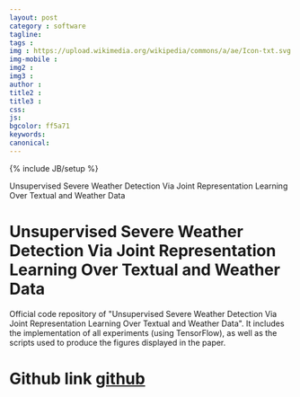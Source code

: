 ```yaml
---
layout: post
category : software
tagline: 
tags : 
img : https://upload.wikimedia.org/wikipedia/commons/a/ae/Icon-txt.svg 
img-mobile : 
img2 : 
img3 : 
author : 
title2 : 
title3 : 
css: 
js: 
bgcolor: ff5a71
keywords: 
canonical: 
---
```

{% include JB/setup %}

Unsupervised Severe Weather Detection Via Joint Representation Learning Over Textual and Weather Data
<!--more-->

# Unsupervised Severe Weather Detection Via Joint Representation Learning Over Textual and Weather Data
Official code repository of "Unsupervised Severe Weather Detection Via Joint Representation Learning Over Textual and Weather Data". 
It includes the implementation of all experiments (using TensorFlow), as well as the scripts used to produce the figures displayed in the paper.

# Github link [github](https://github.com/davidath/severe-weather-detect)